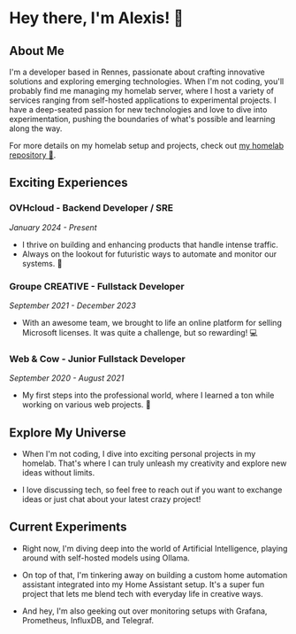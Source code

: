 # Hey there, I'm Alexis! 👋

## About Me

I'm a developer based in Rennes, passionate about crafting innovative solutions and exploring emerging technologies. 
When I'm not coding, you'll probably find me managing my homelab server, where I host a variety of services ranging from self-hosted applications to experimental projects. 
I have a deep-seated passion for new technologies and love to dive into experimentation, pushing the boundaries of what's possible and learning along the way.

For more details on my homelab setup and projects, check out [my homelab repository 🧪](https://github.com/AlexisHutin/home_lab/tree/main).

## Exciting Experiences

### OVHcloud - Backend Developer / SRE
*January 2024 - Present*
- I thrive on building and enhancing products that handle intense traffic.
- Always on the lookout for futuristic ways to automate and monitor our systems. 🚀

### Groupe CREATIVE - Fullstack Developer
*September 2021 - December 2023*
- With an awesome team, we brought to life an online platform for selling Microsoft licenses. It was quite a challenge, but so rewarding! 💻

### Web & Cow - Junior Fullstack Developer
*September 2020 - August 2021*
- My first steps into the professional world, where I learned a ton while working on various web projects. 🚀

## Explore My Universe

- When I'm not coding, I dive into exciting personal projects in my homelab. That's where I can truly unleash my creativity and explore new ideas without limits.

- I love discussing tech, so feel free to reach out if you want to exchange ideas or just chat about your latest crazy project!

## Current Experiments

- Right now, I'm diving deep into the world of Artificial Intelligence, playing around with self-hosted models using Ollama. 

- On top of that, I'm tinkering away on building a custom home automation assistant integrated into my Home Assistant setup. It's a super fun project that lets me blend tech with everyday life in creative ways.

- And hey, I'm also geeking out over monitoring setups with Grafana, Prometheus, InfluxDB, and Telegraf. 
